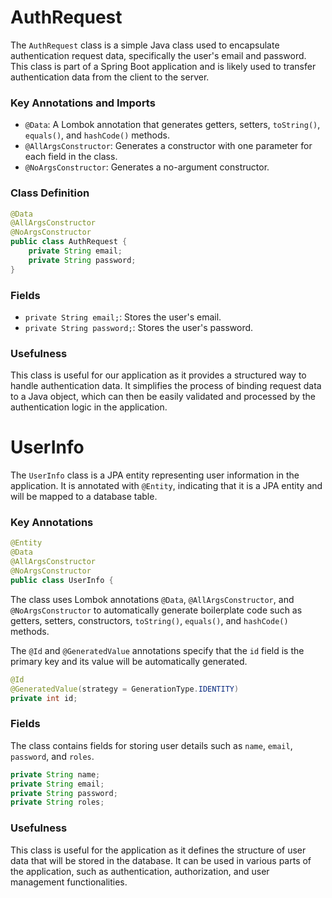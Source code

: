 # AuthRequest
The `AuthRequest` class is a simple Java class used to encapsulate authentication request data, specifically the user's email and password. This class is part of a Spring Boot application and is likely used to transfer authentication data from the client to the server.

### Key Annotations and Imports
- `@Data`: A Lombok annotation that generates getters, setters, `toString()`, `equals()`, and `hashCode()` methods.
- `@AllArgsConstructor`: Generates a constructor with one parameter for each field in the class.
- `@NoArgsConstructor`: Generates a no-argument constructor.

### Class Definition
```java
@Data
@AllArgsConstructor
@NoArgsConstructor
public class AuthRequest {
    private String email;
    private String password;
}
```

### Fields
- `private String email;`: Stores the user's email.
- `private String password;`: Stores the user's password.

### Usefulness
This class is useful for our application as it provides a structured way to handle authentication data. It simplifies the process of binding request data to a Java object, which can then be easily validated and processed by the authentication logic in the application.

# UserInfo

The `UserInfo` class is a JPA entity representing user information in the application. It is annotated with `@Entity`, indicating that it is a JPA entity and will be mapped to a database table.
### Key Annotations
```java
@Entity
@Data
@AllArgsConstructor
@NoArgsConstructor
public class UserInfo {
```

The class uses Lombok annotations `@Data`, `@AllArgsConstructor`, and `@NoArgsConstructor` to automatically generate boilerplate code such as getters, setters, constructors, `toString()`, `equals()`, and `hashCode()` methods.

The `@Id` and `@GeneratedValue` annotations specify that the `id` field is the primary key and its value will be automatically generated.

```java
@Id
@GeneratedValue(strategy = GenerationType.IDENTITY)
private int id;
```
### Fields
The class contains fields for storing user details such as `name`, `email`, `password`, and `roles`.

```java
private String name;
private String email;
private String password;
private String roles;
```
### Usefulness
This class is useful for the application as it defines the structure of user data that will be stored in the database. It can be used in various parts of the application, such as authentication, authorization, and user management functionalities.